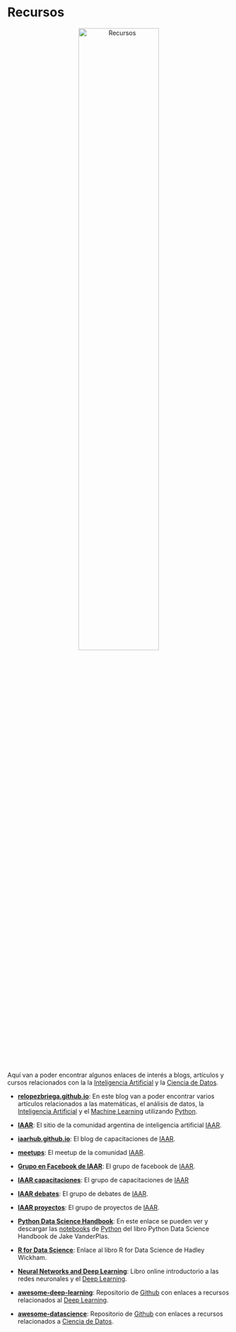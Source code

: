 # Recursos

<center><img alt="Recursos" title="Recursos" src="https://iaarbook.github.io/img/IA-recursos.jpg" width="60%" height="60%"></center>

Aquí van a poder encontrar algunos enlaces de interés a blogs, artículos y cursos relacionados con la la [Inteligencia Artificial](https://iaarbook.github.io/inteligencia-artificial/) y la [Ciencia de Datos](https://iaarbook.github.io/datascience/).

* **[relopezbriega.github.io](http://relopezbriega.github.io/)**: En este blog van a poder encontrar varios artículos relacionados a las matemáticas, el análisis de datos, la [Inteligencia Artificial](https://iaarbook.github.io/inteligencia-artificial/) y el [Machine Learning](https://iaarbook.github.io/machine-learning/) utilizando [Python](https://iaarbook.github.io/python/). 

* **[IAAR](http://iaar.site/)**: El sitio de la comunidad argentina de inteligencia artificial [IAAR](http://iaar.site/).

* **[iaarhub.github.io](https://iaarhub.github.io/)**: El blog de capacitaciones de [IAAR](http://iaar.site/). 

* **[meetups](https://www.meetup.com/es-ES/InteligenciaArtificialArgentina/)**: El meetup de la comunidad [IAAR](http://iaar.site/).

* **[Grupo en Facebook de IAAR](https://www.facebook.com/groups/InteligenciaArtificialArgentina/)**: El grupo de facebook de [IAAR](http://iaar.site/).

* **[IAAR capacitaciones](https://www.facebook.com/groups/ClusterCapacitacionIAAR/)**: El grupo de capacitaciones de [IAAR](http://iaar.site/)

* **[IAAR debates](https://www.facebook.com/groups/1475242589176918/)**: El grupo de debates de [IAAR](http://iaar.site/).

* **[IAAR proyectos](https://www.facebook.com/groups/ClusterProyectosIAAR/)**: El grupo de proyectos de [IAAR](http://iaar.site/).

* **[Python Data Science Handbook](http://nbviewer.jupyter.org/github/jakevdp/PythonDataScienceHandbook/blob/master/notebooks/Index.ipynb)**: En este enlace se pueden ver y descargar las [notebooks](http://jupyter.org/) de [Python](https://iaarbook.github.io/python/) del libro Python Data Science Handbook de Jake VanderPlas.

* **[R for Data Science](http://r4ds.had.co.nz/)**: Enlace al libro R for Data Science de Hadley Wickham.

* **[Neural Networks and Deep Learning](http://neuralnetworksanddeeplearning.com/)**: Libro online introductorio a las redes neuronales y el [Deep Learning](https://iaarbook.github.io/deeplearning/).

* **[awesome-deep-learning](https://github.com/ChristosChristofidis/awesome-deep-learning)**: Repositorio de [Github](https://github.com) con enlaces a recursos relacionados al [Deep Learning](https://iaarbook.github.io/deeplearning/).

* **[awesome-datascience](https://github.com/bulutyazilim/awesome-datascience)**: Repositorio de [Github](https://github.com) con enlaces a recursos relacionados a [Ciencia de Datos](https://iaarbook.github.io/datascience/).
